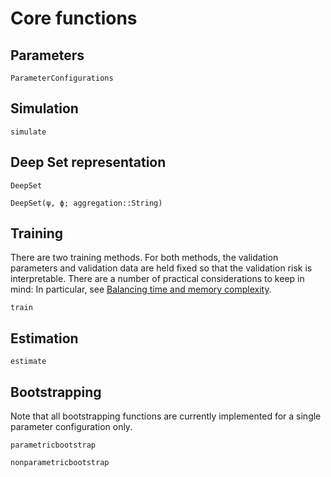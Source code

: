 # Core functions

## Parameters

```@docs
ParameterConfigurations
```

## Simulation

```@docs
simulate
```

## Deep Set representation

```@docs
DeepSet

DeepSet(ψ, ϕ; aggregation::String)
```

## Training

There are two training methods. For both methods, the validation parameters and validation data are
held fixed so that the validation risk is interpretable. There are a number of practical considerations to keep in mind: In particular, see [Balancing time and memory complexity](@ref).

```@docs
train
```

## Estimation

```@docs
estimate
```

## Bootstrapping

Note that all bootstrapping functions are currently implemented for a single parameter configuration only.

```@docs
parametricbootstrap

nonparametricbootstrap
```
